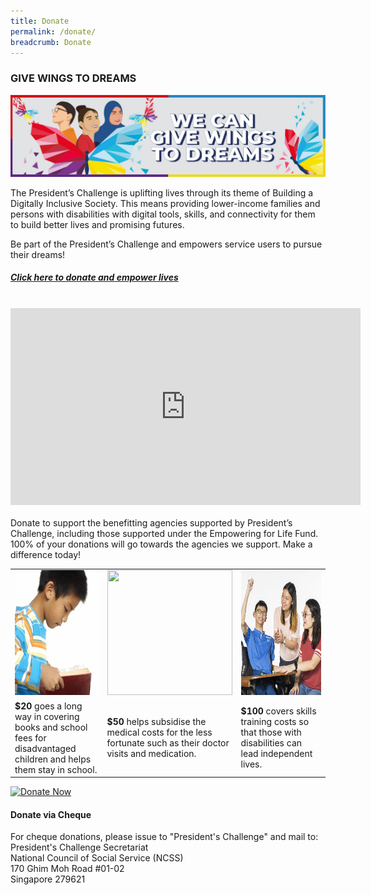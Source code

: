 ```yaml
---
title: Donate
permalink: /donate/
breadcrumb: Donate
---
```

### GIVE WINGS TO DREAMS

![Donate Banner](/images/donate_page.jpg "Donate Banner")

The President’s Challenge is uplifting lives through its theme of Building a Digitally Inclusive Society. This means providing lower-income families and persons with disabilities with digital tools, skills, and connectivity for them to build better lives and promising futures. 

Be part of the President’s Challenge and empowers service users to pursue their dreams!

##### [Click here to donate and empower lives](https://www.giving.sg/president-s-challenge)
 


 <br>
<div class="bp-youtube">
      <iframe width="560" height="315" src="https://www.youtube.com/embed/TmRRl--HJ6k" frameborder="0" allow="autoplay; encrypted-media" allowfullscreen></iframe>
</div>
 <br>
Donate to support the benefitting agencies supported by President’s Challenge, including those supported under the Empowering for Life Fund. 100% of your donations will go towards the agencies we support. Make a difference today! 

<table width="100%" cellpadding="10px" cellspacing="10px" border="0">
<tr><td width="33%" align="center"> <img src="/images/donate-story1.jpg" style="width:200px;height:200px;" alt="" border="0"> </td>
<td width="34%" align="center"> <img src="/images/person-seeing-doctor.jpg" style="width:200px;height:200px;" alt="" border="0"> </td>
<td width="33%" align="center"> <img src="/images/donate-story3a.jpg" style="width:200px;height:200px;" alt="" border="0"> </td></tr>
<tr><td><b>$20</b> goes a long way in covering books and school fees for disadvantaged children and helps them stay in school.</td>
<td><b>$50</b> helps subsidise the medical costs for the less fortunate such as their doctor visits and medication.</td>
<td><b>$100</b> covers skills training costs so that those with disabilities can lead independent lives.</td></tr></table>


[![Donate Now](/images/beneficiary1.jpg "Donate Now")](https://www.giving.sg/president-s-challenge)

#### Donate via Cheque
For cheque donations, please issue to "President's Challenge" and mail to:  
President's Challenge Secretariat  
National Council of Social Service (NCSS)  
170 Ghim Moh Road #01-02  
Singapore 279621